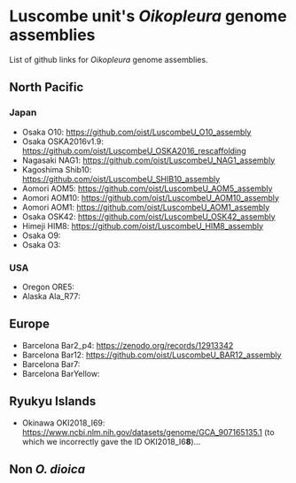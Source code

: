 # Luscombe unit's _Oikopleura_ genome assemblies

List of github links for _Oikopleura_ genome assemblies.

## North Pacific

### Japan
- Osaka O10: https://github.com/oist/LuscombeU_O10_assembly
- Osaka OSKA2016v1.9: https://github.com/oist/LuscombeU_OSKA2016_rescaffolding
- Nagasaki NAG1: https://github.com/oist/LuscombeU_NAG1_assembly
- Kagoshima Shib10: https://github.com/oist/LuscombeU_SHIB10_assembly
- Aomori AOM5: https://github.com/oist/LuscombeU_AOM5_assembly 
- Aomori AOM10: https://github.com/oist/LuscombeU_AOM10_assembly
- Aomori AOM1: https://github.com/oist/LuscombeU_AOM1_assembly
- Osaka OSK42: https://github.com/oist/LuscombeU_OSK42_assembly
- Himeji HIM8: https://github.com/oist/LuscombeU_HIM8_assembly
- Osaka O9:
- Osaka O3:

### USA
- Oregon ORE5:
- Alaska Ala_R77:

## Europe
- Barcelona Bar2_p4: https://zenodo.org/records/12913342
- Barcelona Bar12: https://github.com/oist/LuscombeU_BAR12_assembly
- Barcelona Bar7:
- Barcelona BarYellow:

## Ryukyu Islands

- Okinawa OKI2018_I69: <https://www.ncbi.nlm.nih.gov/datasets/genome/GCA_907165135.1> (to which we incorrectly gave the ID OKI2018_I6**8**)…
 
## Non _O. dioica_


